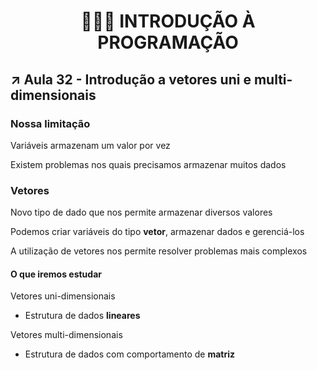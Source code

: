 <h1 align="center">👨🏻‍💻 INTRODUÇÃO À PROGRAMAÇÃO</h>

## ↗ Aula 32 - Introdução a vetores uni e multi-dimensionais

### Nossa limitação

Variáveis armazenam um valor por vez

Existem problemas nos quais precisamos armazenar muitos dados

### Vetores

Novo tipo de dado que nos permite armazenar diversos valores

Podemos criar variáveis do tipo **vetor**, armazenar dados e gerenciá-los

A utilização de vetores nos permite resolver problemas mais complexos

#### O que iremos estudar

Vetores uni-dimensionais

- Estrutura de dados **lineares**

Vetores multi-dimensionais

- Estrutura de dados com comportamento de **matriz**
